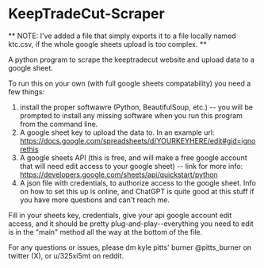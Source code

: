 # KeepTradeCut-Scraper
** NOTE: I've added a file that simply exports it to a file locally named ktc.csv, if the whole google sheets upload is too complex. **

A python program to scrape the keeptradecut website and upload data to a google sheet.

To run this on your own (with full google sheets compatability) you need a few things:
1. install the proper softwawre (Python, BeautifulSoup, etc.) -- you will be prompted to install any missing software when you run this program from the command line.
2. A google sheet key to upload the data to. In an example url: https://docs.google.com/spreadsheets/d/YOURKEYHERE/edit#gid=ignorethis
3. A google sheets API (this is free, and will make a free google account that will need edit access to your google sheet) -- link for more info: https://developers.google.com/sheets/api/quickstart/python
4. A json file with credentials, to authorize access to the google sheet. Info on how to set this up is online, and ChatGPT is quite good at this stuff if you have more questions and can't reach me.

Fill in your sheets key, credentials, give your api google account edit access, and it should be pretty plug-and-play--everything you need to edit is in the "main" method all the way at the bottom of the file.

For any questions or issues, please dm kyle pitts' burner @pitts_burner on twitter (X), or u/325xi5mt on reddit.
